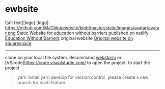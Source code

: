 # ewbsite
![alt text][logo]
[logo]: https://github.com/MJChku/ewbsite/blob/master/static/images/avatar/avatar.png
Static Website for education without barriers
published on netlify [Education Without Barriers](https://ewb.netlify.com) 
original website [Original website on squarespace](https://educationwithoutbarriers.org)

---
clone on your local file system. Recommand [webstorm](https://www.jetbrains.com/webstorm/) or [VScode]https://code.visualstudio.com/
to open the project.
<h> to start the project </h>
>yarn install
>yarn develop
<h>for version control, please create a new branch for each feature.</h>

